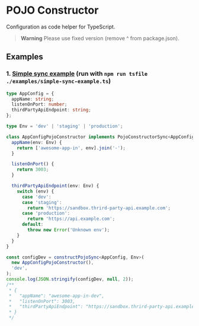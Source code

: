 # POJO Constructor

Configuration as code helper for TypeScript.

> **Warning**
> Please use fixed version (remove ^ from package.json).

## Examples

### 1. [Simple sync example](./examples/simple-sync-example.ts) (run with `npm run tsfile ./examples/simple-sync-example.ts`)

```ts
type AppConfig = {
  appName: string;
  listenOnPort: number;
  thirdPartyApiEndpoint: string;
};

type Env = 'dev' | 'staging' | 'production';

class AppConfigPojoConstructor implements PojoConstructorSync<AppConfig, Env> {
  appName(env: Env) {
    return ['awesome-app-in', env].join('-');
  }

  listenOnPort() {
    return 3003;
  }

  thirdPartyApiEndpoint(env: Env) {
    switch (env) {
      case 'dev':
      case 'staging':
        return 'https://sandbox.thrird-party-api.example.com';
      case 'production':
        return 'https://api.example.com';
      default:
        throw new Error('Unknown env');
    }
  }
}

const configDev = constructPojoSync<AppConfig, Env>(
  new AppConfigPojoConstructor(),
  'dev',
);
console.log(JSON.stringify(configDev, null, 2));
/**
 * {
 *   "appName": "awesome-app-in-dev",
 *   "listenOnPort": 3003,
 *   "thirdPartyApiEndpoint": "https://sandbox.thrird-party-api.example.com"
 * }
 */
```

